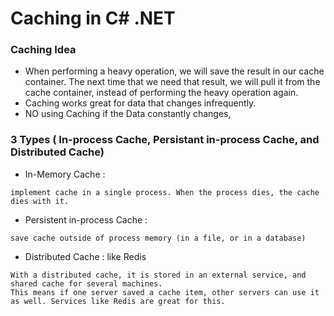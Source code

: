 # Caching in C# .NET
### Caching Idea
- When performing a heavy operation, we will save the result in our cache container. The next time that we need that result, we will pull it from the cache container, instead of performing the heavy operation again.
- Caching works great for data that changes infrequently.
- NO using Caching if the Data constantly changes,
### 3 Types ( In-process Cache, Persistant in-process Cache, and Distributed Cache)
- In-Memory Cache : 
```
implement cache in a single process. When the process dies, the cache dies with it. 
```
- Persistent in-process Cache :
```
save cache outside of process memory (in a file, or in a database)
```
- Distributed Cache :  like Redis
```
With a distributed cache, it is stored in an external service, and shared cache for several machines.  
This means if one server saved a cache item, other servers can use it as well. Services like Redis are great for this.
```
